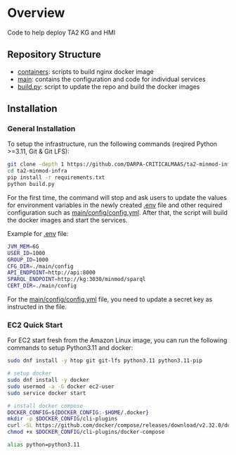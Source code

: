 # Overview

Code to help deploy TA2 KG and HMI

## Repository Structure

- [containers](/containers): scripts to build nginx docker image
- [main](/main): contains the configuration and code for individual services
- [build.py](/build.py): script to update the repo and build the docker images

## Installation

### General Installation

To setup the infrastructure, run the following commands (reqired Python >=3.11, Git & Git LFS):

```bash
git clone -depth 1 https://github.com/DARPA-CRITICALMAAS/ta2-minmod-infra.git
cd ta2-minmod-infra
pip install -r requirements.txt
python build.py
```

For the first time, the command will stop and ask users to update the values for environment variables in the newly created [.env](/.env) file and other required configuration such as [main/config/config.yml](/main/config/config.yml). After that, the script will build the docker images and start the services.

Example for [.env](/.env) file:

```bash
JVM_MEM=6G
USER_ID=1000
GROUP_ID=1000
CFG_DIR=./main/config
API_ENDPOINT=http://api:8000
SPARQL_ENDPOINT=http://kg:3030/minmod/sparql
CERT_DIR=./main/config
```

For the [main/config/config.yml](/main/config/config.yml) file, you need to update a secret key as instructed in the file.

### EC2 Quick Start

For EC2 start fresh from the Amazon Linux image, you can run the following commands to setup Python3.11 and docker:

```bash
sudo dnf install -y htop git git-lfs python3.11 python3.11-pip

# setup docker
sudo dnf install -y docker
sudo usermod -a -G docker ec2-user
sudo service docker start

# install docker compose
DOCKER_CONFIG=${DOCKER_CONFIG:-$HOME/.docker}
mkdir -p $DOCKER_CONFIG/cli-plugins
curl -SL https://github.com/docker/compose/releases/download/v2.32.0/docker-compose-linux-x86_64 -o $DOCKER_CONFIG/cli-plugins/docker-compose
chmod +x $DOCKER_CONFIG/cli-plugins/docker-compose

alias python=python3.11
```
